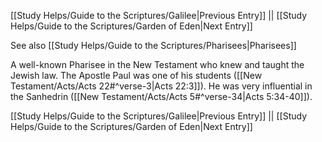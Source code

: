 [[Study Helps/Guide to the Scriptures/Galilee|Previous Entry]]  ||  [[Study Helps/Guide to the Scriptures/Garden of Eden|Next Entry]]

 See also [[Study Helps/Guide to the Scriptures/Pharisees|Pharisees]]

 A well-known Pharisee in the New Testament who knew and taught the Jewish law. The Apostle Paul was one of his students ([[New Testament/Acts/Acts 22#^verse-3|Acts 22:3]]). He was very influential in the Sanhedrin ([[New Testament/Acts/Acts 5#^verse-34|Acts 5:34-40]]).

[[Study Helps/Guide to the Scriptures/Galilee|Previous Entry]]  ||  [[Study Helps/Guide to the Scriptures/Garden of Eden|Next Entry]]